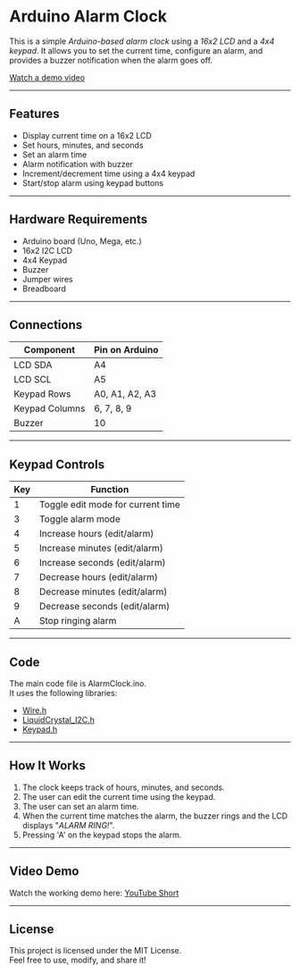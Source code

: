 # Arduino Alarm Clock

This is a simple *Arduino-based alarm clock* using a *16x2 LCD* and a *4x4 keypad*. It allows you to set the current time, configure an alarm, and provides a buzzer notification when the alarm goes off.

[Watch a demo video](https://www.youtube.com/shorts/GKTbKIOK1yM)

---

## Features

- Display current time on a 16x2 LCD
- Set hours, minutes, and seconds
- Set an alarm time
- Alarm notification with buzzer
- Increment/decrement time using a 4x4 keypad
- Start/stop alarm using keypad buttons

---

## Hardware Requirements

- Arduino board (Uno, Mega, etc.)
- 16x2 I2C LCD
- 4x4 Keypad
- Buzzer
- Jumper wires
- Breadboard

---

## Connections

| Component       | Pin on Arduino |
|-----------------|----------------|
| LCD SDA         | A4             |
| LCD SCL         | A5             |
| Keypad Rows     | A0, A1, A2, A3 |
| Keypad Columns  | 6, 7, 8, 9     |
| Buzzer          | 10             |

---

## Keypad Controls

| Key | Function                                      |
|-----|-----------------------------------------------|
| 1   | Toggle edit mode for current time            |
| 3   | Toggle alarm mode                             |
| 4   | Increase hours (edit/alarm)                  |
| 5   | Increase minutes (edit/alarm)                |
| 6   | Increase seconds (edit/alarm)                |
| 7   | Decrease hours (edit/alarm)                  |
| 8   | Decrease minutes (edit/alarm)                |
| 9   | Decrease seconds (edit/alarm)                |
| A   | Stop ringing alarm                            |

---

## Code

The main code file is AlarmClock.ino.  
It uses the following libraries:

- [Wire.h](https://www.arduino.cc/en/reference/wire)  
- [LiquidCrystal_I2C.h](https://github.com/johnrickman/LiquidCrystal_I2C)  
- [Keypad.h](https://playground.arduino.cc/Code/Keypad/)

---

## How It Works

1. The clock keeps track of hours, minutes, and seconds.
2. The user can edit the current time using the keypad.
3. The user can set an alarm time.
4. When the current time matches the alarm, the buzzer rings and the LCD displays "*ALARM RING!*".
5. Pressing 'A' on the keypad stops the alarm.

---

## Video Demo

Watch the working demo here: [YouTube Short](https://www.youtube.com/shorts/GKTbKIOK1yM)

---

## License

This project is licensed under the MIT License.  
Feel free to use, modify, and share it!
